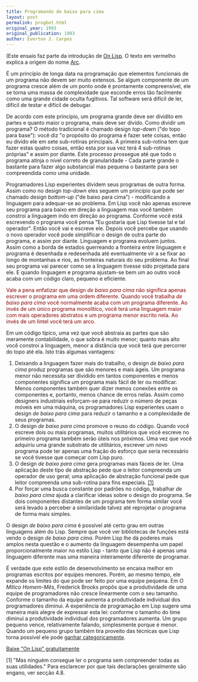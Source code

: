 ```yaml
---
title: Programando de baixo para cima
layout: post
permalink: progbot.html
original_year: 1993
original_publication: 1993
author: Everton J. Carpes
---
```


(Este ensaio faz parte da introdução de [On Lisp](http://paulgraham.com/onlisp.html). O texto em vermelho explica a origem do nome [Arc](http://paulgraham.com/arc.html).

É um princípio de longa data na programação que elementos funcionais de um programa não devem ser muito extensos. Se algum componente de um programa cresce além de um ponto onde é prontamente compreensível, ele se torna uma massa de complexidade que esconde erros tão facilmente como uma grande cidade oculta fugitivos. Tal software será difícil de ler, difícil de testar e difícil de debugar.

De acordo com este princípio, um programa grande deve ser dividito em partes e quanto maior o programa, mais deve ser divido. Como dividir um programa? O método tradicional é chamado design *top-down* ("do topo para base"): você diz "o propósito do programa é fazer sete coisas, então eu divido ele em sete sub-rotinas principais. A primeira sub-rotina tem que fazer estas quatro coisas, então esta por sua vez terá 4 sub-rotinas próprias" e assim por diante. Este processo prossegue até que todo o programa atinja o nível correto de granularidade - Cada parte grande o bastante para fazer algo substancial mas pequena o bastante para ser compreendida como uma unidade.

Programadores Lisp experientes dividem seus programas de outra forma. Assim como no design *top-down* eles seguem um princípio que pode ser chamado design *bottom-up* ("de baixo para cima") - modificando a linguagem para adequar-se ao problema. Em Lisp você não apenas escreve seu programa para baixo em direção a linguagem mas você também constroi a linguagem indo em direção ao programa. Conforme você está escrevendo o programa você pensa "Eu gostaria que Lisp tivesse tal e tal operador". Então você vai e escreve ele. Depois você percebe que usando o novo operador você pode simplificar o design de outra parte do programa, e assim por diante. Linguagem e programa evoluem juntos. Assim como a borda de estados guerreando a fronteira entre linguagem e programa é desenhada e redesenhada até eventualmente vir a se fixar ao longo de montanhas e rios, as fronteiras naturais do seu problema. Ao final seu programa vai parecer como se a linguagem tivesse sido projetada para ele. E quando linguagem e programa ajustam-se bem um ao outro você acaba com um código claro, pequeno e eficiente.

<p style="color: #880000;">
    Vale a pena enfatizar que design <i>de baixo para cima</i> não significa apenas escrever o programa em uma ordem diferente. Quando você trabalha <i>de baixo para cima</i> você normalmente acaba com um programa diferente. Ao invés de um único programa monolítico, você terá uma linguagem maior com mais operadores abstratos e um programa menor escrito nela. Ao invés de um lintel você terá um arco.
</p>

Em um código típico, uma vez que você abstraia as partes que são meramente contabilidade, o que sobra é muito menor; quanto mais alto você constroi a linguagem, menor a distância que você terá que percorrer do topo até ela. Isto trás algumas vantagens:

  1. Deixando a linguagem fazer mais do trabalho, o design *de baixo para cima* produz programas que são menores e mais ágeis. Um programa menor não necessita ser dividido em tantos componentes e menos componentes significa um programa mais fácil de ler ou modificar. Menos componentes também quer dizer menos conexões entre os componentes e, portanto, menos chance de erros nelas. Assim como designers industriais esforçam-se para reduzir o número de peças móveis em uma máquina, os programadores Lisp experientes usam o design *de baixo para cima* para reduzir o tamanho e a complexidade de seus programas.
  2. O design *de baixo para cima* promove o reuso do código. Quando você escreve dois ou mais programas, muitos utilitários que você escreve no primeiro programa também serão úteis nos próximos. Uma vez que você adquiriu uma grande substrato de utilitários, escrever um novo programa pode ter apenas uma fração do esforço que seria necessário se você tivesse que começar com Lisp puro.
  3. O design *de baixo para cima* gera programas mais fáceis de ler. Uma aplicação deste tipo de abstração pede que o leitor compreenda um operador de uso geral; uma aplicação de abstração funcional pede que leitor compreenda uma sub-rotina para fins especiais. [[1]](#note-1)
  4. Por forçar uma busca constante por padrões no código, trabalhar *de baixo para cima* ajuda a clarificar ideias sobre o design do programa. Se dois componentes distantes de um programa tem forma similar você será levado a perceber a similaridade talvez até reprojetar o programa de forma mais simples.

O design *de baixo para cima* é possível até certo grau em outras linguagens além do Lisp. Sempre que você ver bibliotecas de funções está vendo o design *de baixo para cima*. Porém Lisp lhe dá poderes mais amplos nesta questão e o aumento da linguagem desempenha um papel proporcionalmente maior no estilo Lisp - tanto que Lisp não é apenas uma linguagem diferente mas uma maneira inteiramente diferente de programar.

É verdade que este estilo de desenvolvimento se encaixa melhor em programas escritos por equipes menores. Porém, ao mesmo tempo, ele expande os limites do que pode ser feito por uma equipe pequena. Em *O Mítico Homem-Mês*, Frederick Brooks propôs que a produtividade de uma equipe de programadores não cresce linearmente com o seu tamanho. Conforme o tamanho da equipe aumenta a produtividade individual dos programadores diminui. A experiência de programação em Lisp sugere uma maneira mais alegre de expressar esta lei: conforme o tamanho do time diminui a produtividade individual dos programadores aumenta. Um grupo pequeno vence, relativamente falando, simplesmente porque é menor. Quando um pequeno grupo também tira proveito das técnicas que Lisp torna possível ele pode [ganhar categoricamente](avg.html).

[Baixe "On Lisp" gratuitamente](http://paulgraham.com/onlisptext.html)

<a name="note-1">[1]</a> "Mas ninguém consegue ler o programa sem compreender todas as suas utilidades." Para esclarecer por que tais declarações geralmente são engano, ver secção 4.8.

